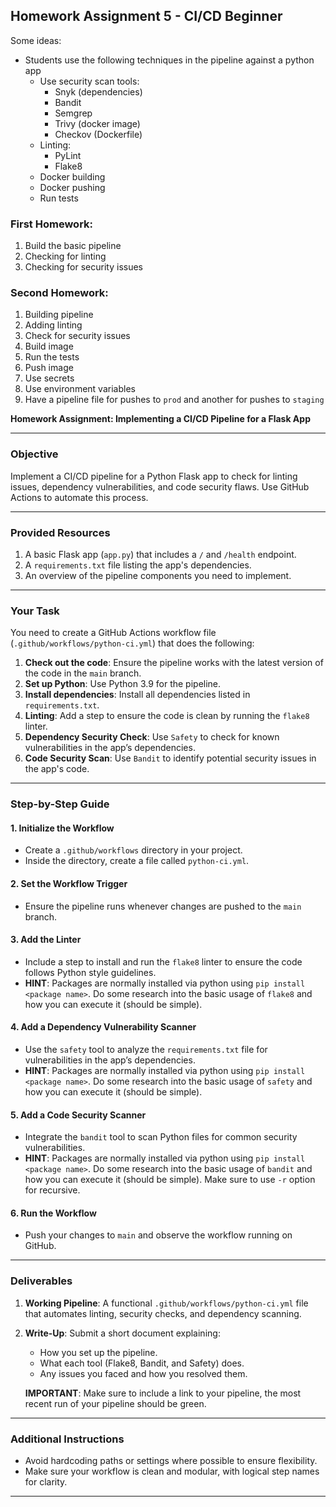 ## Homework Assignment 5 - CI/CD Beginner

Some ideas:
- Students use the following  techniques in the pipeline against a python app
    - Use security scan tools:
        - Snyk (dependencies)
        - Bandit
        - Semgrep
        - Trivy (docker image)
        - Checkov (Dockerfile)
    - Linting:
        - PyLint
        - Flake8
    - Docker building
    - Docker pushing
    - Run tests


### First Homework:
1. Build the basic pipeline
2. Checking for linting
3. Checking for security issues


### Second Homework:
1. Building pipeline
2. Adding linting
3. Check for security issues
4. Build image
4. Run the tests
5. Push image
6. Use secrets
7. Use environment variables
8. Have a pipeline file for pushes to `prod` and another for pushes to `staging`


**Homework Assignment: Implementing a CI/CD Pipeline for a Flask App**

---

### **Objective**  
Implement a CI/CD pipeline for a Python Flask app to check for linting issues, dependency vulnerabilities, and code security flaws. Use GitHub Actions to automate this process.

---

### **Provided Resources**
1. A basic Flask app (`app.py`) that includes a `/` and `/health` endpoint.
2. A `requirements.txt` file listing the app's dependencies.
3. An overview of the pipeline components you need to implement.

---

### **Your Task**  
You need to create a GitHub Actions workflow file (`.github/workflows/python-ci.yml`) that does the following:

1. **Check out the code**: Ensure the pipeline works with the latest version of the code in the `main` branch.
2. **Set up Python**: Use Python 3.9 for the pipeline.
3. **Install dependencies**: Install all dependencies listed in `requirements.txt`.
4. **Linting**: Add a step to ensure the code is clean by running the `flake8` linter.
5. **Dependency Security Check**: Use `Safety` to check for known vulnerabilities in the app’s dependencies.
6. **Code Security Scan**: Use `Bandit` to identify potential security issues in the app's code.

---

### **Step-by-Step Guide**

#### **1. Initialize the Workflow**
- Create a `.github/workflows` directory in your project.
- Inside the directory, create a file called `python-ci.yml`.

#### **2. Set the Workflow Trigger**
- Ensure the pipeline runs whenever changes are pushed to the `main` branch.

#### **3. Add the Linter**
- Include a step to install and run the `flake8` linter to ensure the code follows Python style guidelines.
- **HINT**: Packages are normally installed via python using `pip install <package name>`. Do some research into the basic usage of `flake8` and how you can execute it (should be simple).

#### **4. Add a Dependency Vulnerability Scanner**
- Use the `safety` tool to analyze the `requirements.txt` file for vulnerabilities in the app’s dependencies.
- **HINT**: Packages are normally installed via python using `pip install <package name>`. Do some research into the basic usage of `safety` and how you can execute it (should be simple).

#### **5. Add a Code Security Scanner**
- Integrate the `bandit` tool to scan Python files for common security vulnerabilities.
- **HINT**: Packages are normally installed via python using `pip install <package name>`. Do some research into the basic usage of `bandit` and how you can execute it (should be simple). Make sure to use `-r` option for recursive.

#### **6. Run the Workflow**
- Push your changes to `main` and observe the workflow running on GitHub.

---

### **Deliverables**

1. **Working Pipeline**:
   A functional `.github/workflows/python-ci.yml` file that automates linting, security checks, and dependency scanning.

2. **Write-Up**:
   Submit a short document explaining:
   - How you set up the pipeline.
   - What each tool (Flake8, Bandit, and Safety) does.
   - Any issues you faced and how you resolved them.

   **IMPORTANT**: Make sure to include a link to your pipeline, the most recent run of your pipeline should be green.

---

### **Additional Instructions**

- Avoid hardcoding paths or settings where possible to ensure flexibility.
- Make sure your workflow is clean and modular, with logical step names for clarity.

---


